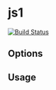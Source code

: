 # js1

[![Build Status](https://travis-ci.org/zertosh/js1.svg?branch=master)](https://travis-ci.org/zertosh/js1)

## Options

## Usage
